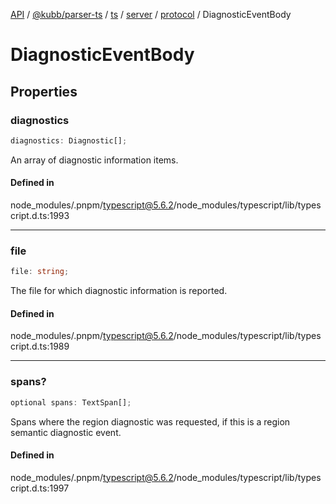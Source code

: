 [API](../../../../../../../../../packages.md) / [@kubb/parser-ts](../../../../../../../index.md) / [ts](../../../../../index.md) / [server](../../../index.md) / [protocol](../index.md) / DiagnosticEventBody

# DiagnosticEventBody

## Properties

### diagnostics

```ts
diagnostics: Diagnostic[];
```

An array of diagnostic information items.

#### Defined in

node\_modules/.pnpm/typescript@5.6.2/node\_modules/typescript/lib/typescript.d.ts:1993

***

### file

```ts
file: string;
```

The file for which diagnostic information is reported.

#### Defined in

node\_modules/.pnpm/typescript@5.6.2/node\_modules/typescript/lib/typescript.d.ts:1989

***

### spans?

```ts
optional spans: TextSpan[];
```

Spans where the region diagnostic was requested, if this is a region semantic diagnostic event.

#### Defined in

node\_modules/.pnpm/typescript@5.6.2/node\_modules/typescript/lib/typescript.d.ts:1997
